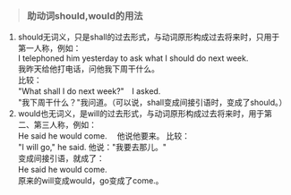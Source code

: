 >### 助动词should,would的用法
 	
1. should无词义，只是shall的过去形式，与动词原形构成过去将来时，只用于第一人称，例如：<br>
I telephoned him yesterday to ask what I should do next week.<br>
我昨天给他打电话，问他我下周干什么。<br>
比较：<br>
"What shall I do next week?"　I asked. <br>
"我下周干什么？"我问道。（可以说，shall变成间接引语时，变成了should。）<br>
2. would也无词义，是will的过去形式，与动词原形构成过去将来时，用于第二、第三人称，例如：<br>
He said he would come.　 他说他要来。
比较：<br>
"I will go," he said.    他说："我要去那儿。"<br>
变成间接引语，就成了：<br>
He said he would come.　 <br>
原来的will变成would，go变成了come.。